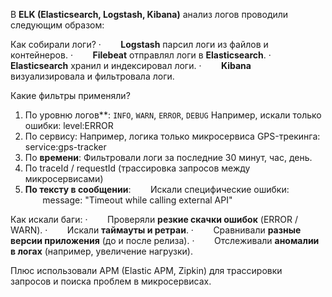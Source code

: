 В **ELK (Elasticsearch, Logstash, Kibana)** анализ логов проводили    следующим образом:

Как собирали логи?
	·        **Logstash** парсил логи из файлов и контейнеров.
	·        **Filebeat** отправлял логи в **Elasticsearch**.
	·        **Elasticsearch** хранил и индексировал логи.
	·        **Kibana** визуализировала и фильтровала логи.

Какие фильтры применяли?
1. По уровню логов**: `INFO`, `WARN`, `ERROR`, `DEBUG`
	Например, искали только ошибки: level:ERROR
2. По сервису:
	Например, логика только микросервиса GPS-трекинга: service:gps-tracker
3. По **времени**:
	Фильтровали логи за последние 30 минут, час, день.
4. По traceId / requestId (трассировка запросов между микросервисами)
5. **По тексту в сообщении**:
       Искали специфические ошибки:
       message: "Timeout while calling external API"

Как искали баги:
	·        Проверяли **резкие скачки ошибок** (ERROR / WARN).
	·        Искали **таймауты и ретраи**.
	·        Сравнивали **разные версии приложения** (до и после релиза).
	·        Отслеживали **аномалии в логах** (например, увеличение нагрузки).

Плюс использовали APM (Elastic APM, Zipkin) для трассировки        запросов и поиска проблем в микросервисах.